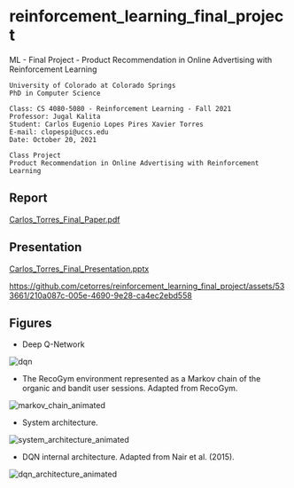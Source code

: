 # reinforcement_learning_final_project
ML - Final Project - Product Recommendation in Online Advertising with Reinforcement Learning

```
University of Colorado at Colorado Springs
PhD in Computer Science

Class: CS 4080-5080 - Reinforcement Learning - Fall 2021
Professor: Jugal Kalita
Student: Carlos Eugenio Lopes Pires Xavier Torres
E-mail: clopespi@uccs.edu
Date: October 20, 2021

Class Project
Product Recommendation in Online Advertising with Reinforcement Learning
```

## Report

[Carlos_Torres_Final_Paper.pdf](Carlos_Torres_Final_Paper.pdf)

## Presentation

[Carlos_Torres_Final_Presentation.pptx](Carlos_Torres_Final_Presentation.pptx)

https://github.com/cetorres/reinforcement_learning_final_project/assets/533661/210a087c-005e-4690-9e28-ca4ec2ebd558

## Figures

- Deep Q-Network

![dqn](https://github.com/cetorres/reinforcement_learning_final_project/assets/533661/e7eeccd3-4ed5-41e3-a974-39cbbe0ec710)

- The RecoGym environment represented as a Markov chain of the organic and bandit user sessions. Adapted from RecoGym.

![markov_chain_animated](https://github.com/cetorres/reinforcement_learning_final_project/assets/533661/7d1150a6-5ed0-476e-9dc7-f6ca086f2c7d)

- System architecture.

![system_architecture_animated](https://github.com/cetorres/reinforcement_learning_final_project/assets/533661/6f4fd5e5-43ee-404f-90ea-395af90bc73c)


- DQN internal architecture. Adapted from Nair et al. (2015).

![dqn_architecture_animated](https://github.com/cetorres/reinforcement_learning_final_project/assets/533661/1982ebf3-b002-4700-8cc2-24674a8c1f16)

